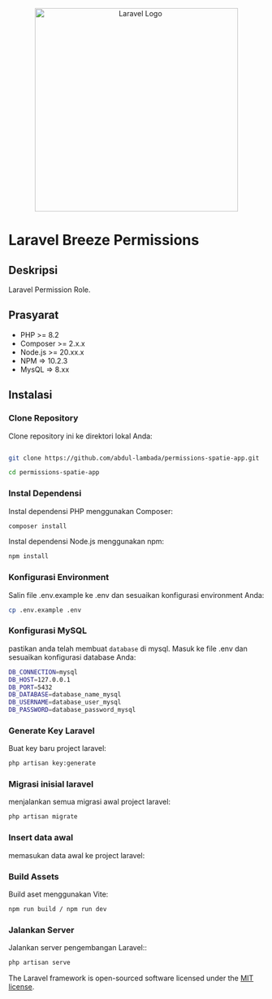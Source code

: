 <p align="center"><a href="https://laravel.com" target="_blank"><img src="https://encrypted-tbn0.gstatic.com/images?q=tbn:ANd9GcSSSeq8lT_gBblj5r_JknGL9_fIADEy6V_S_Zw4h_J4trdFpQColrvkFtK8x4d0777nRoI&usqp=CAU" width="400" alt="Laravel Logo"></a></p>

# Laravel Breeze Permissions

## Deskripsi
Laravel Permission Role.

## Prasyarat
- PHP >= 8.2
- Composer >= 2.x.x
- Node.js >= 20.xx.x
- NPM => 10.2.3
- MysQL => 8.xx

## Instalasi

### Clone Repository
Clone repository ini ke direktori lokal Anda:

```bash

git clone https://github.com/abdul-lambada/permissions-spatie-app.git

cd permissions-spatie-app

```

### Instal Dependensi
Instal dependensi PHP menggunakan Composer:

```bash
composer install
```

Instal dependensi Node.js menggunakan npm:
```bash
npm install
```

### Konfigurasi Environment
Salin file .env.example ke .env dan sesuaikan konfigurasi environment Anda:

```bash
cp .env.example .env
```

### Konfigurasi MySQL
pastikan anda telah membuat ```database``` di mysql. Masuk ke file .env dan sesuaikan konfigurasi database Anda:

```bash
DB_CONNECTION=mysql
DB_HOST=127.0.0.1
DB_PORT=5432
DB_DATABASE=database_name_mysql
DB_USERNAME=database_user_mysql
DB_PASSWORD=database_password_mysql
```

### Generate Key Laravel
Buat key baru project laravel:
```bash
php artisan key:generate
```

### Migrasi inisial laravel
menjalankan semua migrasi awal project laravel:

```bash
php artisan migrate

```
### Insert data awal
memasukan data awal ke project laravel:

### Build Assets
Build aset menggunakan Vite:

```bash
npm run build / npm run dev
```

### Jalankan Server
Jalankan server pengembangan Laravel::

```bash
php artisan serve
```


The Laravel framework is open-sourced software licensed under the [MIT license](https://opensource.org/licenses/MIT).
